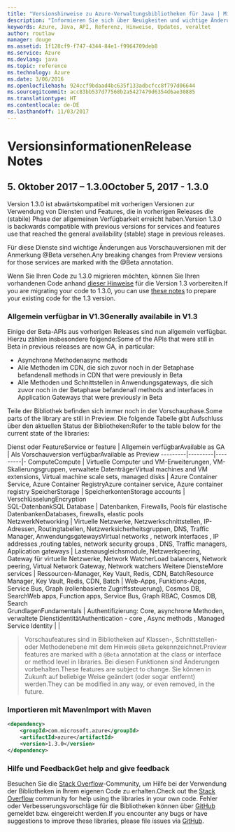 ```yaml
---
title: "Versionshinweise zu Azure-Verwaltungsbibliotheken für Java | Microsoft-Dokumentation"
description: "Informieren Sie sich über Neuigkeiten und wichtige Änderungen in den Azure-Verwaltungsbibliotheken für Java."
keywords: Azure, Java, API, Referenz, Hinweise, Updates, veraltet
author: routlaw
manager: douge
ms.assetid: 1f128cf9-f747-4344-84e1-f9964709deb8
ms.service: Azure
ms.devlang: java
ms.topic: reference
ms.technology: Azure
ms.date: 3/06/2016
ms.openlocfilehash: 924ccf9bdaad4bc635f133adbcfcc8f797d06644
ms.sourcegitcommit: acc83bb537d77568b2a5427479d6354d6ae30885
ms.translationtype: HT
ms.contentlocale: de-DE
ms.lasthandoff: 11/03/2017
---
```

# <a name="release-notes"></a><span data-ttu-id="c707a-104">Versionsinformationen</span><span class="sxs-lookup"><span data-stu-id="c707a-104">Release Notes</span></span> 

## <a name="october-5-2017---130"></a><span data-ttu-id="c707a-105">5. Oktober 2017 – 1.3.0</span><span class="sxs-lookup"><span data-stu-id="c707a-105">October 5, 2017 - 1.3.0</span></span> 

<span data-ttu-id="c707a-106">Version 1.3.0 ist abwärtskompatibel mit vorherigen Versionen zur Verwendung von Diensten und Features, die in vorherigen Releases die (stabile) Phase der allgemeinen Verfügbarkeit erreicht haben.</span><span class="sxs-lookup"><span data-stu-id="c707a-106">Version 1.3.0 is backwards compatible with previous versions for services and features use that reached the general availability (stable) stage in previous releases.</span></span>

<span data-ttu-id="c707a-107">Für diese Dienste sind wichtige Änderungen aus Vorschauversionen mit der Anmerkung @Beta versehen.</span><span class="sxs-lookup"><span data-stu-id="c707a-107">Any breaking changes from Preview versions for those services are marked with the @Beta annotation.</span></span>

<span data-ttu-id="c707a-108">Wenn Sie Ihren Code zu 1.3.0 migrieren möchten, können Sie Ihren vorhandenen Code anhand [dieser Hinweise](https://github.com/Azure/azure-sdk-for-java/blob/master/notes/prepare-for-1.3.0.md) für die Version 1.3 vorbereiten.</span><span class="sxs-lookup"><span data-stu-id="c707a-108">If you are migrating your code to 1.3.0, you can use [these notes](https://github.com/Azure/azure-sdk-for-java/blob/master/notes/prepare-for-1.3.0.md) to prepare your existing code for the 1.3 version.</span></span>

### <a name="generally-availabile-in-v13"></a><span data-ttu-id="c707a-109">Allgemein verfügbar in V1.3</span><span class="sxs-lookup"><span data-stu-id="c707a-109">Generally availabile in V1.3</span></span>

<span data-ttu-id="c707a-110">Einige der Beta-APIs aus vorherigen Releases sind nun allgemein verfügbar. Hierzu zählen insbesondere folgende:</span><span class="sxs-lookup"><span data-stu-id="c707a-110">Some of the APIs that were still in Beta in previous releases are now GA, in particular:</span></span>

- <span data-ttu-id="c707a-111">Asynchrone Methoden</span><span class="sxs-lookup"><span data-stu-id="c707a-111">async methods</span></span>
- <span data-ttu-id="c707a-112">Alle Methoden im CDN, die sich zuvor noch in der Betaphase befanden</span><span class="sxs-lookup"><span data-stu-id="c707a-112">all methods in CDN that were previously in Beta</span></span>
- <span data-ttu-id="c707a-113">Alle Methoden und Schnittstellen in Anwendungsgateways, die sich zuvor noch in der Betaphase befanden</span><span class="sxs-lookup"><span data-stu-id="c707a-113">all methods and interfaces in Application Gateways that were previously in Beta</span></span>

 <span data-ttu-id="c707a-114">Teile der Bibliothek befinden sich immer noch in der Vorschauphase.</span><span class="sxs-lookup"><span data-stu-id="c707a-114">Some parts of the library are still in Preview.</span></span> <span data-ttu-id="c707a-115">Die folgende Tabelle gibt Aufschluss über den aktuellen Status der Bibliotheken:</span><span class="sxs-lookup"><span data-stu-id="c707a-115">Refer to the table below for the current state of the libraries:</span></span>

<span data-ttu-id="c707a-116">Dienst oder Feature</span><span class="sxs-lookup"><span data-stu-id="c707a-116">Service or feature</span></span> | <span data-ttu-id="c707a-117">Allgemein verfügbar</span><span class="sxs-lookup"><span data-stu-id="c707a-117">Available as GA</span></span> | <span data-ttu-id="c707a-118">Als Vorschauversion verfügbar</span><span class="sxs-lookup"><span data-stu-id="c707a-118">Available as Preview</span></span> 
---------|---------|---------|-
<span data-ttu-id="c707a-119">Compute</span><span class="sxs-lookup"><span data-stu-id="c707a-119">Compute</span></span>  | <span data-ttu-id="c707a-120">Virtuelle Computer und VM-Erweiterungen, VM-Skalierungsgruppen, verwaltete Datenträger</span><span class="sxs-lookup"><span data-stu-id="c707a-120">Virtual machines and VM extensions, Virtual machine scale sets, managed disks</span></span>   | <span data-ttu-id="c707a-121">Azure Container Service, Azure Container Registry</span><span class="sxs-lookup"><span data-stu-id="c707a-121">Azure container service, Azure container registry</span></span> 
<span data-ttu-id="c707a-122">Speicher</span><span class="sxs-lookup"><span data-stu-id="c707a-122">Storage</span></span>   |  <span data-ttu-id="c707a-123">Speicherkonten</span><span class="sxs-lookup"><span data-stu-id="c707a-123">Storage accounts</span></span>       |    <span data-ttu-id="c707a-124">Verschlüsselung</span><span class="sxs-lookup"><span data-stu-id="c707a-124">Encryption</span></span>     
<span data-ttu-id="c707a-125">SQL-Datenbank</span><span class="sxs-lookup"><span data-stu-id="c707a-125">SQL Database</span></span>  | <span data-ttu-id="c707a-126">Datenbanken, Firewalls, Pools für elastische Datenbanken</span><span class="sxs-lookup"><span data-stu-id="c707a-126">Databases, firewalls, elastic pools</span></span>              
<span data-ttu-id="c707a-127">Netzwerk</span><span class="sxs-lookup"><span data-stu-id="c707a-127">Networking</span></span>    |  <span data-ttu-id="c707a-128">Virtuelle Netzwerke, Netzwerkschnittstellen, IP-Adressen, Routingtabellen, Netzwerksicherheitsgruppen, DNS, Traffic Manager, Anwendungsgateways</span><span class="sxs-lookup"><span data-stu-id="c707a-128">Virtual networks , network interfaces , IP addresses ,routing tables, network security groups , DNS, Traffic managers, Application gateways</span></span>  |    <span data-ttu-id="c707a-129">Lastenausgleichsmodule, Netzwerkpeering, Gateway für virtuelle Netzwerke, Network Watcher</span><span class="sxs-lookup"><span data-stu-id="c707a-129">Load balancers, Network peering, Virtual Network Gateway, Network watchers</span></span> 
<span data-ttu-id="c707a-130">Weitere Dienste</span><span class="sxs-lookup"><span data-stu-id="c707a-130">More services</span></span>    |  <span data-ttu-id="c707a-131">Ressourcen-Manager, Key Vault, Redis, CDN, Batch</span><span class="sxs-lookup"><span data-stu-id="c707a-131">Resource Manager, Key Vault, Redis,  CDN, Batch</span></span>       |  <span data-ttu-id="c707a-132">Web-Apps, Funktions-Apps, Service Bus, Graph (rollenbasierte Zugriffssteuerung), Cosmos DB, Search</span><span class="sxs-lookup"><span data-stu-id="c707a-132">Web apps, Function apps, Service Bus, Graph RBAC, Cosmos DB, Search</span></span>  
<span data-ttu-id="c707a-133">Grundlagen</span><span class="sxs-lookup"><span data-stu-id="c707a-133">Fundamentals</span></span>     |   <span data-ttu-id="c707a-134">Authentifizierung: Core, asynchrone Methoden, verwaltete Dienstidentität</span><span class="sxs-lookup"><span data-stu-id="c707a-134">Authentication - core , Async methods , Managed Service Identity</span></span>      |      |

> <span data-ttu-id="c707a-135">Vorschaufeatures sind in Bibliotheken auf Klassen-, Schnittstellen- oder Methodenebene mit dem Hinweis `@Beta` gekennzeichnet.</span><span class="sxs-lookup"><span data-stu-id="c707a-135">Preview features are marked with a `@Beta` annotation at the class or interface or method level in libraries.</span></span> <span data-ttu-id="c707a-136">Bei diesen Funktionen sind Änderungen vorbehalten.</span><span class="sxs-lookup"><span data-stu-id="c707a-136">These features are subject to change.</span></span> <span data-ttu-id="c707a-137">Sie können in Zukunft auf beliebige Weise geändert (oder sogar entfernt) werden.</span><span class="sxs-lookup"><span data-stu-id="c707a-137">They can be modified in any way, or even removed, in the future.</span></span>

### <a name="import-with-maven"></a><span data-ttu-id="c707a-138">Importieren mit Maven</span><span class="sxs-lookup"><span data-stu-id="c707a-138">Import with Maven</span></span>

```XML
<dependency>
    <groupId>com.microsoft.azure</groupId>
    <artifactId>azure</artifactId>
    <version>1.3.0</version>
</dependency>
```

### <a name="get-help-and-give-feedback"></a><span data-ttu-id="c707a-139">Hilfe und Feedback</span><span class="sxs-lookup"><span data-stu-id="c707a-139">Get help and give feedback</span></span>

<span data-ttu-id="c707a-140">Besuchen Sie die [Stack Overflow](http://stackoverflow.com/questions/tagged/azure-java-sdk)-Community, um Hilfe bei der Verwendung der Bibliotheken in Ihrem eigenen Code zu erhalten.</span><span class="sxs-lookup"><span data-stu-id="c707a-140">Check out the [Stack Overflow](http://stackoverflow.com/questions/tagged/azure-java-sdk) community for help using the libraries in your own code.</span></span> <span data-ttu-id="c707a-141">Fehler oder Verbesserungsvorschläge für die Bibliotheken können über [GitHub](https://github.com/Azure/azure-sdk-for-java/issues) gemeldet bzw. eingereicht werden.</span><span class="sxs-lookup"><span data-stu-id="c707a-141">If you encounter any bugs or have suggestions to improve these libraries, please file issues via [GitHub](https://github.com/Azure/azure-sdk-for-java/issues).</span></span>


